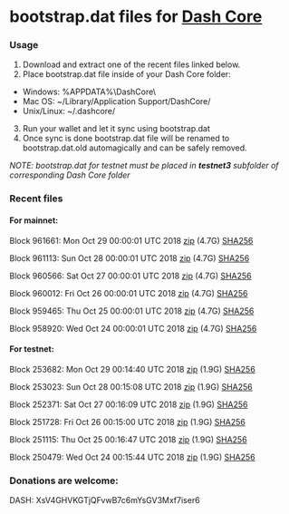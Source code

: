 # bootstrap.dat files for [Dash Core](https://www.dash.org)

### Usage

1. Download and extract one of the recent files linked below.
2. Place bootstrap.dat file inside of your Dash Core folder:
 - Windows: %APPDATA%\DashCore\
 - Mac OS: ~/Library/Application Support/DashCore/
 - Unix/Linux: ~/.dashcore/
3. Run your wallet and let it sync using bootstrap.dat
4. Once sync is done bootstrap.dat file will be renamed to bootstrap.dat.old automagically and can be safely removed.

_NOTE: bootstrap.dat for testnet must be placed in **testnet3** subfolder of corresponding Dash Core folder_

### Recent files

#### For mainnet:

Block 961661: Mon Oct 29 00:00:01 UTC 2018 [zip](https://dash-bootstrap.ams3.digitaloceanspaces.com/mainnet/2018-10-29/bootstrap.dat.zip) (4.7G) [SHA256](https://dash-bootstrap.ams3.digitaloceanspaces.com/mainnet/2018-10-29/sha256.txt)

Block 961113: Sun Oct 28 00:00:01 UTC 2018 [zip](https://dash-bootstrap.ams3.digitaloceanspaces.com/mainnet/2018-10-28/bootstrap.dat.zip) (4.7G) [SHA256](https://dash-bootstrap.ams3.digitaloceanspaces.com/mainnet/2018-10-28/sha256.txt)

Block 960566: Sat Oct 27 00:00:01 UTC 2018 [zip](https://dash-bootstrap.ams3.digitaloceanspaces.com/mainnet/2018-10-27/bootstrap.dat.zip) (4.7G) [SHA256](https://dash-bootstrap.ams3.digitaloceanspaces.com/mainnet/2018-10-27/sha256.txt)

Block 960012: Fri Oct 26 00:00:01 UTC 2018 [zip](https://dash-bootstrap.ams3.digitaloceanspaces.com/mainnet/2018-10-26/bootstrap.dat.zip) (4.7G) [SHA256](https://dash-bootstrap.ams3.digitaloceanspaces.com/mainnet/2018-10-26/sha256.txt)

Block 959465: Thu Oct 25 00:00:01 UTC 2018 [zip](https://dash-bootstrap.ams3.digitaloceanspaces.com/mainnet/2018-10-25/bootstrap.dat.zip) (4.7G) [SHA256](https://dash-bootstrap.ams3.digitaloceanspaces.com/mainnet/2018-10-25/sha256.txt)

Block 958920: Wed Oct 24 00:00:01 UTC 2018 [zip](https://dash-bootstrap.ams3.digitaloceanspaces.com/mainnet/2018-10-24/bootstrap.dat.zip) (4.7G) [SHA256](https://dash-bootstrap.ams3.digitaloceanspaces.com/mainnet/2018-10-24/sha256.txt)


#### For testnet:

Block 253682: Mon Oct 29 00:14:40 UTC 2018 [zip](https://dash-bootstrap.ams3.digitaloceanspaces.com/testnet/2018-10-29/bootstrap.dat.zip) (1.9G) [SHA256](https://dash-bootstrap.ams3.digitaloceanspaces.com/testnet/2018-10-29/sha256.txt)

Block 253023: Sun Oct 28 00:15:08 UTC 2018 [zip](https://dash-bootstrap.ams3.digitaloceanspaces.com/testnet/2018-10-28/bootstrap.dat.zip) (1.9G) [SHA256](https://dash-bootstrap.ams3.digitaloceanspaces.com/testnet/2018-10-28/sha256.txt)

Block 252371: Sat Oct 27 00:16:09 UTC 2018 [zip](https://dash-bootstrap.ams3.digitaloceanspaces.com/testnet/2018-10-27/bootstrap.dat.zip) (1.9G) [SHA256](https://dash-bootstrap.ams3.digitaloceanspaces.com/testnet/2018-10-27/sha256.txt)

Block 251728: Fri Oct 26 00:15:00 UTC 2018 [zip](https://dash-bootstrap.ams3.digitaloceanspaces.com/testnet/2018-10-26/bootstrap.dat.zip) (1.9G) [SHA256](https://dash-bootstrap.ams3.digitaloceanspaces.com/testnet/2018-10-26/sha256.txt)

Block 251115: Thu Oct 25 00:16:47 UTC 2018 [zip](https://dash-bootstrap.ams3.digitaloceanspaces.com/testnet/2018-10-25/bootstrap.dat.zip) (1.9G) [SHA256](https://dash-bootstrap.ams3.digitaloceanspaces.com/testnet/2018-10-25/sha256.txt)

Block 250479: Wed Oct 24 00:15:44 UTC 2018 [zip](https://dash-bootstrap.ams3.digitaloceanspaces.com/testnet/2018-10-24/bootstrap.dat.zip) (1.9G) [SHA256](https://dash-bootstrap.ams3.digitaloceanspaces.com/testnet/2018-10-24/sha256.txt)


### Donations are welcome:

DASH: XsV4GHVKGTjQFvwB7c6mYsGV3Mxf7iser6
